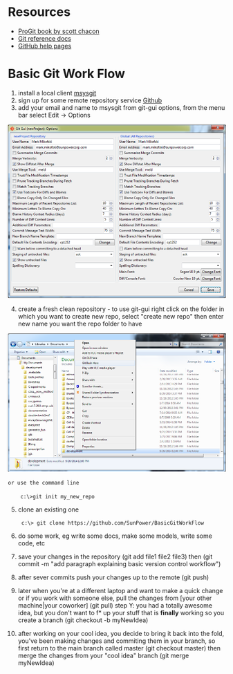 Resources
=========

* [ProGit book by scott chacon](http://git-scm.com/book)
* [Git reference docs](http://git-scm.com/doc)
* [GitHub help pages](https://help.github.com/)

Basic Git Work Flow
===================
1. install a local client [msysgit](http://msysgit.github.io/)
2. sign up for some remote repository service [Github](https://github.com/)
3. add your email and name to msysgit from git-gui options, from the menu bar select Edit -> Options

![Git-GUI Options](Git-GUI-options.png)

4. create a fresh clean repository - to use git-gui right click on the folder in which you want to create new repo, select "create new repo" then enter new name you want the repo folder to have

![create new repo](create_new_repo_w-Git-GUI.png)

    or use the command line

        c:\>git init my_new_repo

5. clone an existing one

        c:\> git clone https://github.com/SunPower/BasicGitWorkFlow


6. do some work, eg write some docs, make some models, write some code, etc
7. save your changes in the repository (git add file1 file2 file3) then (git commit -m "add paragraph explaining basic version control workflow")
8. after sever commits push your changes up to the remote (git push)
9. later when you're at a different laptop and want to make a quick change or if you work with someone else, pull the changes from [your other machine|your coworker] (git pull)
step Y: you had a totally awesome idea, but you don't want to f* up your stuff that is **finally** working so you create a branch (git checkout -b myNewIdea)
10. after working on your cool idea, you decide to bring it back into the fold, you've been making changes and commiting them in your branch, so first return to the main branch called master (git checkout master) then merge the changes from your "cool idea" branch (git merge myNewIdea)